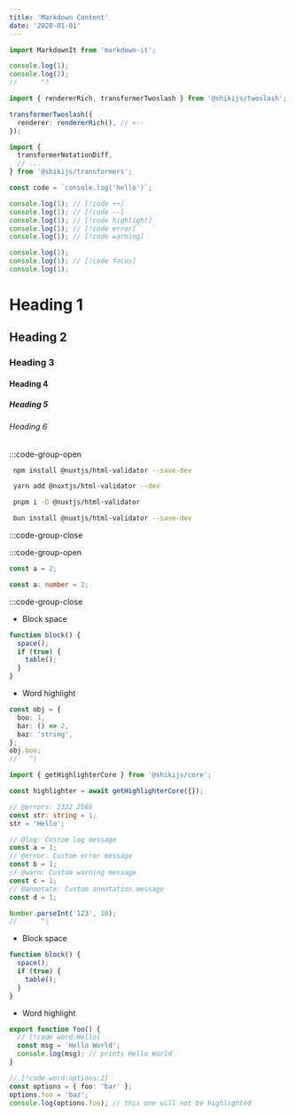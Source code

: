 ```yaml
---
title: 'Markdown Content'
date: '2020-01-01'
---
```


```ts twoslash title=blog.ts
import MarkdownIt from 'markdown-it';

console.log(1);
console.log(2);
//      ^?
```

```ts twoslash title=blog.ts
import { rendererRich, transformerTwoslash } from '@shikijs/twoslash';

transformerTwoslash({
  renderer: rendererRich(), // <--
});

import {
  transformerNotationDiff,
  // ...
} from '@shikijs/transformers';

const code = `console.log('hello')`;
```

```js
console.log(1); // [!code ++]
console.log(1); // [!code --]
console.log(1); // [!code highlight]
console.log(1); // [!code error]
console.log(1); // [!code warning]
```

```js
console.log(1);
console.log(1); // [!code focus]
console.log(1);
```

# Heading 1

## Heading 2

### Heading 3

#### Heading 4

##### Heading 5

###### Heading 6

:::code-group-open

```bash [npm]
 npm install @nuxtjs/html-validator --save-dev
```

```bash [yarn]
 yarn add @nuxtjs/html-validator --dev
```

```bash [pnpm]
 pnpm i -D @nuxtjs/html-validator
```

```bash [bun]
 bun install @nuxtjs/html-validator --save-dev
```

:::code-group-close

:::code-group-open

```js
const a = 2;
```

```ts
const a: number = 2;
```

:::code-group-close

- Block space

```ts
function block() {
  space();
  if (true) {
    table();
  }
}
```

- Word highlight

```ts twoslash
const obj = {
  boo: 1,
  bar: () => 2,
  baz: 'string',
};
obj.boo;
//   ^|
```

```ts twoslash
import { getHighlighterCore } from '@shikijs/core';

const highlighter = await getHighlighterCore({});

// @errors: 2322 2588
const str: string = 1;
str = 'Hello';
```

```ts twoslash
// @log: Custom log message
const a = 1;
// @error: Custom error message
const b = 1;
// @warn: Custom warning message
const c = 1;
// @annotate: Custom annotation message
const d = 1;
```

```ts twoslash
Number.parseInt('123', 10);
//      ^|
```

- Block space

```ts
function block() {
  space();
  if (true) {
    table();
  }
}
```

- Word highlight

```ts
export function foo() {
  // [!code word:Hello]
  const msg = 'Hello World';
  console.log(msg); // prints Hello World
}
```

```ts
// [!code word:options:2]
const options = { foo: 'bar' };
options.foo = 'baz';
console.log(options.foo); // this one will not be highlighted
```
